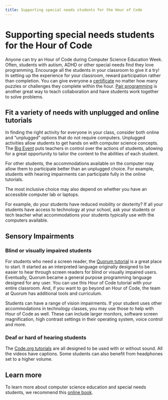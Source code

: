 ```yaml
---
title: Supporting special needs students for the Hour of Code
---
```


# Supporting special needs students for the Hour of Code

Anyone can try an Hour of Code during Computer Science Education Week. Often, students with autism, ADHD or other special needs find they love programming. Encourage all the students in your classroom to give it a try! In setting up the experience for your classroom, reward participation rather than completion. You can give everyone a [certificate](<%= resolve_url('https://code.org/certificates') %>) no matter how many puzzles or challenges they complete within the hour. [Pair programming](https://www.youtube.com/watch?v=vgkahOzFH2Q) is another great way to teach collaboration and have students work together to solve problems.

## Fit a variety of needs with unplugged and online tutorials

In finding the right activity for everyone in your class, consider both online and “unplugged” options that do not require computers. Unplugged activities allow students to get hands on with computer science concepts. The [Big Event](https://studio.code.org/s/course1/stage/15/puzzle/1) puts teachers in control over the actions of students, allowing for a great opportunity to tailor the content to the abilities of each student. 

For other students, the accommodations available on the computer may allow them to participate better than an unplugged choice. For example, students with hearing impairments can participate fully in the online tutorials.


The most inclusive choice may also depend on whether you have an accessible computer lab or laptops.

For example, do your students have reduced mobility or dexterity? If all your students have access to technology at your school, ask your students or tech teacher what accommodations your students typically use with the computers available. 

## Sensory Impairments

### Blind or visually impaired students

For students who need a screen reader, the [Quorum tutorial](https://quorumlanguage.com/hourofcode/part1.html) is a great place to start. It started as an interpreted language originally designed to be easier to hear through screen readers for blind or visually impaired users. Eventually, Quorum became a general purpose programming language designed for any user. You can use this Hour of Code tutorial with your entire classroom. And, if you want to go beyond an Hour of Code, the team at Quorum has additional tools and curriculum.


Students can have a range of vision impairments. If your student uses other accommodations in technology classes, you may use those to help with Hour of Code as well. These can include larger monitors, software screen magnification, high contrast settings in their operating system, voice control and more.

### Deaf or hard of hearing students

The [Code.org tutorials](https://studio.code.org/) are all designed to be used with or without sound. All the videos have captions. Some students can also benefit from headphones set to a higher volume. 

## Learn more

To learn more about computer science education and special needs students, we recommend this [online book](<%= localized_file('/files/accommodating-students-with-disabilities.pdf') %>).



